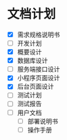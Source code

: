 # 文档计划

- [x] 需求规格说明书
- [ ] 开发计划
- [x] 概要设计
- [x] 数据库设计
- [ ] 服务端接口设计
- [x] 小程序页面设计
- [x] 后台页面设计
- [ ] 测试计划
- [ ] 测试报告
- [ ] 用户文档
  - [ ] 部署说明书
  - [ ] 操作手册